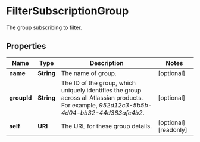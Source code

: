 

# FilterSubscriptionGroup

The group subscribing to filter.

## Properties

| Name | Type | Description | Notes |
|------------ | ------------- | ------------- | -------------|
|**name** | **String** | The name of group. |  [optional] |
|**groupId** | **String** | The ID of the group, which uniquely identifies the group across all Atlassian products. For example, *952d12c3-5b5b-4d04-bb32-44d383afc4b2*. |  [optional] |
|**self** | **URI** | The URL for these group details. |  [optional] [readonly] |



